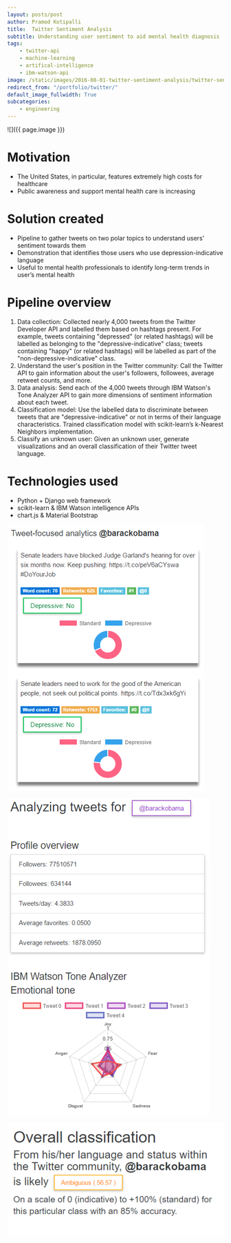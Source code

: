 ```yaml
---
layout: posts/post
author: Pramod Kotipalli
title:  Twitter Sentiment Analysis
subtitle: Understanding user sentiment to aid mental health diagnosis
tags:
    - twitter-api
    - machine-learning
    - artifical-intelligence
    - ibm-watson-api
image: /static/images/2016-08-01-twitter-sentiment-analysis/twitter-sentiment-analysis-thumbnail.png
redirect_from: "/portfolio/twitter/"
default_image_fullwidth: True
subcategories:
    - engineering
---
```


![]({{ page.image }})

# Motivation
- The United States, in particular, features extremely high costs for healthcare
- Public awareness and support mental health care is increasing

# Solution created
- Pipeline to gather tweets on two polar topics to understand users’ sentiment towards them
- Demonstration that identifies those users who use depression-indicative language
- Useful to mental health professionals to identify long-term trends in user’s mental health

# Pipeline overview
1. Data collection: Collected nearly 4,000 tweets from the Twitter Developer API and labelled them based on hashtags present. For example, tweets containing "depressed" (or related hashtags) will be labelled as belonging to the "depressive-indicative" class; tweets containing "happy" (or related hashtags) will be labelled as part of the "non-depressive-indicative" class.
2. Understand the user's position in the Twitter community: Call the Twitter API to gain information about the user's followers, followees, average retweet counts, and more.
3. Data analysis: Send each of the 4,000 tweets through IBM Watson's Tone Analyzer API to gain more dimensions of sentiment information about each tweet.
4. Classification model: Use the labelled data to discriminate between tweets that are "depressive-indicative" or not in terms of their language characteristics. Trained classification model with scikit-learn’s k-Nearest Neighbors implementation.
5. Classify an unknown user: Given an unknown user, generate visualizations and an overall classification of their Twitter tweet language.

# Technologies used
- Python + Django web framework
- scikit-learn & IBM Watson intelligence APIs
- chart.js & Material Bootstrap

![](/static/images/2016-08-01-twitter-sentiment-analysis/twitter-sentiment-analysis-a.png)

![](/static/images/2016-08-01-twitter-sentiment-analysis/twitter-sentiment-analysis-b.png)

![](/static/images/2016-08-01-twitter-sentiment-analysis/twitter-sentiment-analysis-c.png)
